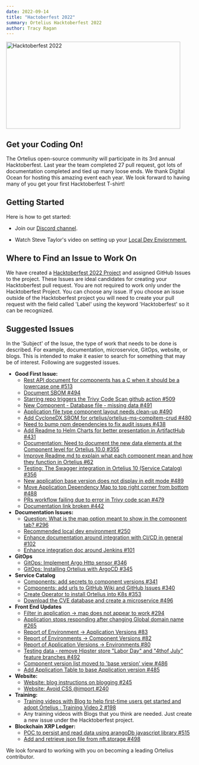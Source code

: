 ```yaml
---
date: 2022-09-14
title: "Hactoberfest 2022"
summary: Ortelius Hacktoberfest 2022
author: Tracy Ragan
---
```


<div class="col-left">
<img src="/images/hacktoberfest2022.png" alt="Hacktoberfest 2022" height="235px" width="470px" />
</div>
<p></p>

## Get your Coding On!

The Ortelius open-source community will participate in its 3rd annual Hacktoberfest. Last year the team completed 27 pull request, got lots of documentation completed and tied up many loose ends. We thank Digital Ocean for hosting this amazing event each year. We look forward to having many of you get your first Hacktoberfest T-shirt!

## Getting Started
Here is how to get started:

- Join our [Discord channel](https://discord.gg/wM4b5yEFzS).

- Watch Steve Taylor's video on setting up your [Local Dev Enviornment.](https://www.youtube.com/watch?v=K7r-jp9ZmTE&list=PLjQ1l9KZoIQ39x2230RCUZM8ZlRT1-rp4) 

## Where to Find an Issue to Work On
We have created a [Hacktoberfest 2022 Project](https://github.com/ortelius/ortelius/projects/5) and assigned GitHub Issues to the project. These Issues are ideal candidates for creating your Hacktoberfest pull request. You are not required to work only under the Hacktoberfest Project. You can choose any issue. If you choose an issue outside of the Hacktoberfest project you will need to create your pull request with the field called 'Label' using the keyword 'Hacktoberfest' so it can be recognized.


## Suggested Issues

In the 'Subject' of the Issue, the type of work that needs to be done is described. For example, documentation, microservice, GitOps, website, or blogs. This is intended to make it easier to search for something that may be of interest. Following are suggested issues. 

- <strong>Good First Issue:</strong><br>
    - [Rest API document for components has a C when it should be a lowercase one #513](https://github.com/ortelius/ortelius/issues/513) 
    - [Document SBOM #494](https://github.com/ortelius/ortelius/issues/494) 
    - [Starring repo triggers the Trivy Code Scan github action #509](https://github.com/ortelius/ortelius/issues/509) 
    - [New Component - Database file - missing data #491](https://github.com/ortelius/ortelius/issues/491) 
    - [Application file type component layout needs clean-up #490](https://github.com/ortelius/ortelius/issues/490) 
    - [Add CycloneDX SBOM for ortelius/ortelius-ms-compitem-crud #480](https://github.com/ortelius/ortelius/issues/480)
    - [Need to bump npm dependencies to fix audit issues #438](https://github.com/ortelius/ortelius/issues/438)
    - [Add Readme to Helm Charts for better presentation in ArtifactHub #431](https://github.com/ortelius/ortelius/issues/431)
    - [Documentation: Need to document the new data elements at the Component level for Ortelius 10.0 #355](https://github.com/ortelius/ortelius/issues/355)
    - [Improve Readme.md to explain what each component mean and how they function in Ortelius #62](https://github.com/ortelius/ortelius/issues/62)
    - [Testing: The Swagger integration in Ortelius 10 (Service Catalog) #356](https://github.com/ortelius/ortelius/issues/356)
    - [New application base version does not display in edit mode #489](https://github.com/ortelius/ortelius/issues/489) 
    - [Move Application Dependency Map to top right corner from bottom #488](https://github.com/ortelius/ortelius/issues/488) 
    - [PRs workflow failing due to error in Trivy code scan #479](https://github.com/ortelius/ortelius/issues/479) 
    - [Documentation link broken #442](https://github.com/ortelius/ortelius/issues/442) 
- <strong>Documentation Issues:</strong><br>
    - [Question: What is the map option meant to show in the component tab? #296](https://github.com/ortelius/ortelius/issues/296)
    - [Recommended local dev environment #250](https://github.com/ortelius/ortelius/issues/250)
    - [Enhance documentation around integration with CI/CD in general #102](https://github.com/ortelius/ortelius/issues/102)
    - [Enhance integration doc around Jenkins #101](https://github.com/ortelius/ortelius/issues/101)
- <strong>GitOps</strong><br>
    - [GitOps: Implement Argo Http sensor #346](https://github.com/ortelius/ortelius/issues/346)
    - [GitOps: Installing Ortelius with ArgoCD #345](https://github.com/ortelius/ortelius/issues/345)
- <strong>Service Catalog</strong><br>
    - [Components: add secrets to component versions #341](https://github.com/ortelius/ortelius/issues/341)
    - [Components: add urls to GitHub Wiki and GitHub Issues #340](https://github.com/ortelius/ortelius/issues/340)
    - [Create Operator to install Ortelius into K8s #353](https://github.com/ortelius/ortelius/issues/353)
    - [Download the CVE database and create a microservice #496](https://github.com/ortelius/ortelius/issues/496)
 - <strong>Front End Updates</strong><br>
   - [Filter in application -> map does not appear to work #294](https://github.com/ortelius/ortelius/issues/294)
   - [Application stops responding after changing Global domain name #265](https://github.com/ortelius/ortelius/issues/265)
   - [Report of Environment -> Application Versions #83](https://github.com/ortelius/ortelius/issues/83)
   - [Report of Environments -> Component Versions #82](https://github.com/ortelius/ortelius/issues/82)
   - [Report of Application Versions -> Environments #80](https://github.com/ortelius/ortelius/issues/80)
   - [Testing data - remove Hipster store "Labor Day" and "4thof July" feature branches #492](https://github.com/ortelius/ortelius/issues/492) 
   - [Component version list moved to 'base version' view #486](https://github.com/ortelius/ortelius/issues/486) 
   - [Add Application Table to base Application version #485](https://github.com/ortelius/ortelius/issues/485) 
- <strong>Website:</strong><br>
    - [Website: blog instructions on blogging #245](https://github.com/ortelius/ortelius/issues/245)
    - [Website: Avoid CSS @import #240](https://github.com/ortelius/ortelius/issues/240)
 - <strong>Training:</strong><br>
    - [Training videos with Blog to help first-time users get started and adopt Ortelius : Training Video 2 #198](https://github.com/ortelius/ortelius/issues/198)
    - Any training videos with Blogs that you think are needed. Just create a new issue under the Hacktoberfest project.  
- <strong>Blockchain XRP Ledger:</strong><br>
    - [POC to persist and read data using arangoDb javascript library #515](https://github.com/ortelius/ortelius/issues/515)
    - [Add and retrieve json file from nft.storage #498](https://github.com/ortelius/ortelius/issues/498)

We look forward to working with you on becoming a leading Ortelius contributor. 